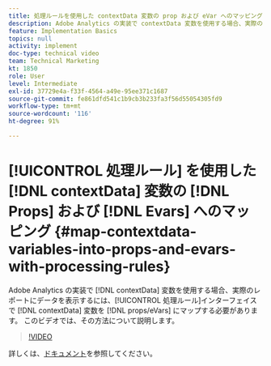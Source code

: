 ```yaml
---
title: 処理ルールを使用した contextData 変数の prop および eVar へのマッピング
description: Adobe Analytics の実装で contextData 変数を使用する場合、実際のレポートにデータを表示するには、contextData 変数を処理ルールインターフェイスで prop／eVar にマップする必要があります。 このビデオでは、その方法について説明します。
feature: Implementation Basics
topics: null
activity: implement
doc-type: technical video
team: Technical Marketing
kt: 1850
role: User
level: Intermediate
exl-id: 37729e4a-f33f-4564-a49e-95ee371c1687
source-git-commit: fe861dfd541c1b9cb3b233fa3f56d55054305fd9
workflow-type: tm+mt
source-wordcount: '116'
ht-degree: 91%

---
```


# [!UICONTROL 処理ルール] を使用した [!DNL contextData] 変数の [!DNL Props] および [!DNL Evars] へのマッピング {#map-contextdata-variables-into-props-and-evars-with-processing-rules}

Adobe Analytics の実装で [!DNL contextData] 変数を使用する場合、実際のレポートにデータを表示するには、[!UICONTROL 処理ルール]インターフェイスで [!DNL contextData] 変数を [!DNL props/eVars] にマップする必要があります。 このビデオでは、その方法について説明します。

>[!VIDEO](https://video.tv.adobe.com/v/26124/?quality=12)

詳しくは、[ドキュメント](https://experienceleague.adobe.com/docs/analytics/admin/admin-tools/processing-rules/processing-rules.html?lang=en)を参照してください。
